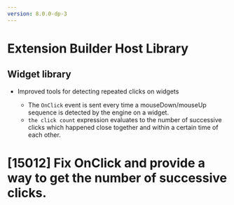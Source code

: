 ```yaml
---
version: 8.0.0-dp-3
---
```

# Extension Builder Host Library

## Widget library

* Improved tools for detecting repeated clicks on widgets

  * The `OnClick` event is sent every time a mouseDown/mouseUp
    sequence is detected by the engine on a widget.
  * `the click count` expression evaluates to the number of successive
    clicks which happened close together and within a certain time of
    each other.

# [15012] Fix OnClick and provide a way to get the number of successive clicks.
